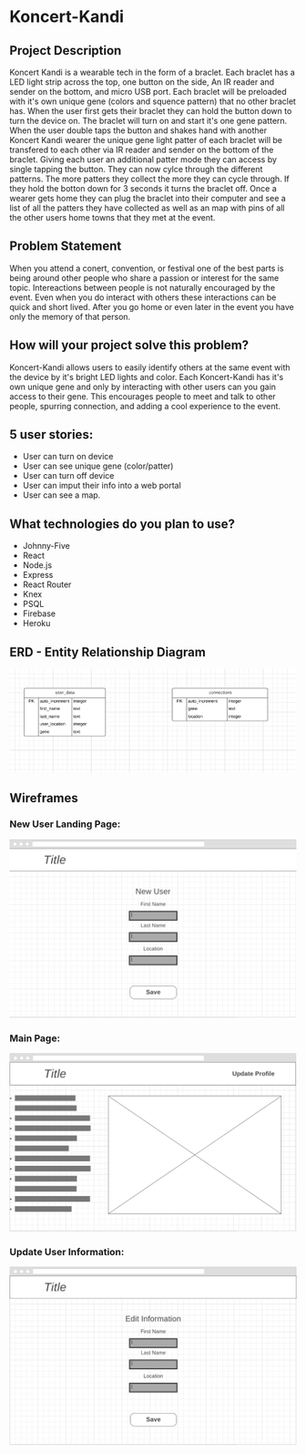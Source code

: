# Koncert-Kandi

## Project Description
  Koncert Kandi is a wearable tech in the form of a braclet. Each braclet has a LED light strip across the top, one button on the side, An IR reader and sender on the bottom, and micro USB port. Each braclet will be preloaded with it's own unique gene (colors and squence pattern) that no other braclet has. When the user first gets their braclet they can hold the button down to turn the device on. The braclet will turn on and start it's one gene pattern. When the user double taps the button and shakes hand with another Koncert Kandi wearer the unique gene light patter of each braclet will be transfered to each other via IR reader and sender on the bottom of the braclet. Giving each user an additional patter mode they can access by single tapping the button. They can now cylce through the different patterns. The more patters they collect the more they can cycle through. If they hold the botton down for 3 seconds it turns the braclet off. Once a wearer gets home they can plug the braclet into their computer and see a list of all the patters they have collected as well as an map with pins of all the other users home towns that they met at the event.


## Problem Statement
  When you attend a conert, convention, or festival one of the best parts is being around other people who share a passion or interest for the same topic. Intereactions between people is not naturally encouraged by the event. Even when you do interact with others these interactions can be quick and short lived. After you go home or even later in the event you have only the memory of that person. 


## How will your project solve this problem?
  Koncert-Kandi allows users to easily identify others at the same event with the device by it's bright LED lights and color. 
Each Koncert-Kandi has it's own unique gene and only by interacting with other users can you gain access to their gene. This encourages people to meet and talk to other people, spurring connection, and adding a cool experience to the event.  


## 5 user stories:

* User can turn on device
* User can see unique gene (color/patter)
* User can turn off device
* User can imput their info into a web portal
* User can see a map.

## What technologies do you plan to use?

* Johnny-Five
* React
* Node.js
* Express
* React Router
* Knex
* PSQL
* Firebase
* Heroku

## ERD - Entity Relationship Diagram

![](images/ERD.png)


## Wireframes

### New User Landing Page:
![](images/New_User.png)

### Main Page:
![](images/Main_page.png)

### Update User Information:
![](images/Update_Information.png)

